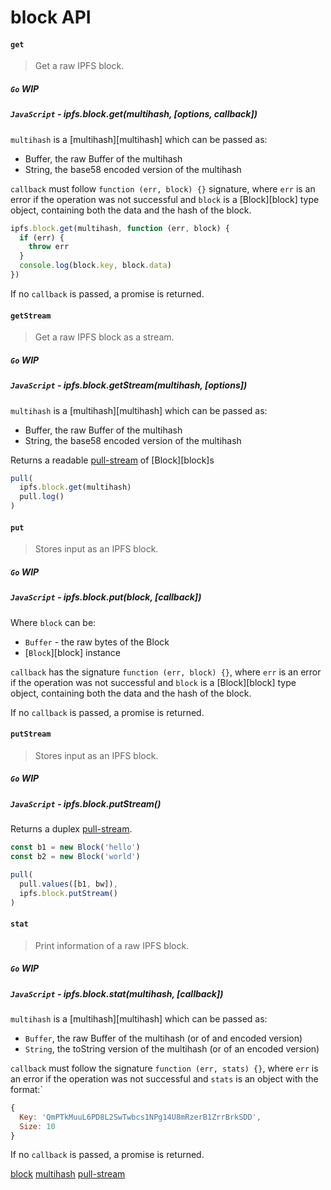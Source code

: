 block API
=========

#### `get`

> Get a raw IPFS block.

##### `Go` **WIP**

##### `JavaScript` - ipfs.block.get(multihash, [options, callback])

`multihash` is a [multihash][multihash] which can be passed as:

- Buffer, the raw Buffer of the multihash
- String, the base58 encoded version of the multihash

`callback` must follow `function (err, block) {}` signature, where `err` is an error if the operation was not successful and `block` is a [Block][block] type object, containing both the data and the hash of the block.

```js
ipfs.block.get(multihash, function (err, block) {
  if (err) {
    throw err
  }
  console.log(block.key, block.data)
})
```

If no `callback` is passed, a promise is returned.


#### `getStream`

> Get a raw IPFS block as a stream.

##### `Go` **WIP**

##### `JavaScript` - ipfs.block.getStream(multihash, [options])

`multihash` is a [multihash][multihash] which can be passed as:

- Buffer, the raw Buffer of the multihash
- String, the base58 encoded version of the multihash

Returns a readable [pull-stream](pull-stream) of [Block][block]s

```js
pull(
  ipfs.block.get(multihash)
  pull.log()
)
```

#### `put`

> Stores input as an IPFS block.

##### `Go` **WIP**

##### `JavaScript` - ipfs.block.put(block, [callback])

Where `block` can be:

- `Buffer` - the raw bytes of the Block
- [`Block`][block] instance

`callback` has the signature `function (err, block) {}`, where `err` is an error if the operation was not successful and `block` is a [Block][block] type object, containing both the data and the hash of the block.

If no `callback` is passed, a promise is returned.


#### `putStream`

> Stores input as an IPFS block.

##### `Go` **WIP**

##### `JavaScript` - ipfs.block.putStream()

Returns a duplex [pull-stream](pull-stream).

```js
const b1 = new Block('hello')
const b2 = new Block('world')

pull(
  pull.values([b1, bw]),
  ipfs.block.putStream()
)
```

#### `stat`

> Print information of a raw IPFS block.

##### `Go` **WIP**

##### `JavaScript` - ipfs.block.stat(multihash, [callback])

`multihash` is a [multihash][multihash] which can be passed as:

- `Buffer`, the raw Buffer of the multihash (or of and encoded version)
- `String`, the toString version of the multihash (or of an encoded version)

`callback` must follow the signature `function (err, stats) {}`, where `err` is an error if the operation was not successful and `stats` is an object with the format:`

```JavaScript
{
  Key: 'QmPTkMuuL6PD8L2SwTwbcs1NPg14U8mRzerB1ZrrBrkSDD',
  Size: 10
}
```

If no `callback` is passed, a promise is returned.

[block](https://github.com/ipfs/js-ipfs-block)
[multihash](https://github.com/multiformats/multihash)
[pull-stream](https://pull-stream.github.io)
